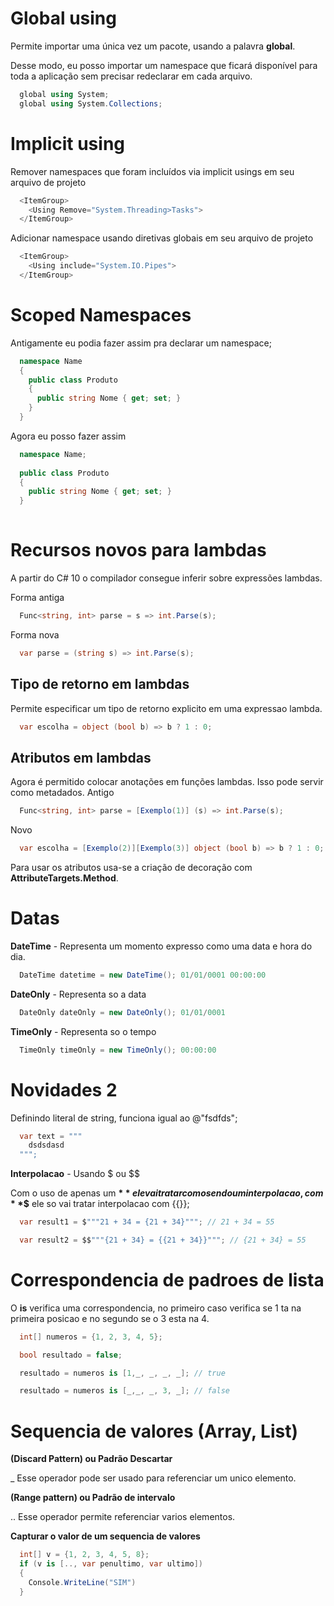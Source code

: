 # Global using

Permite importar uma única vez um pacote, usando a palavra **global**.

Desse modo, eu posso importar um namespace que ficará disponível para toda a aplicação sem precisar redeclarar em cada arquivo.

```cs
  global using System;
  global using System.Collections;
```

# Implicit using 

Remover namespaces que foram incluídos via implicit usings em seu arquivo de projeto

```cs
  <ItemGroup>
    <Using Remove="System.Threading>Tasks">
  </ItemGroup>
```

Adicionar namespace usando diretivas globais em seu arquivo de projeto

```cs
  <ItemGroup>
    <Using include="System.IO.Pipes">
  </ItemGroup>
```

# Scoped Namespaces

Antigamente eu podia fazer assim pra declarar um namespace;

```cs
  namespace Name
  {
    public class Produto
    {
      public string Nome { get; set; }
    }
  }
```

Agora eu posso fazer assim

```cs
  namespace Name;
  
  public class Produto
  {
    public string Nome { get; set; }
  }
  
```

# Recursos novos para lambdas

A partir do C# 10 o compilador consegue inferir sobre expressões lambdas.

Forma antiga

```cs
  Func<string, int> parse = s => int.Parse(s);  
```

Forma nova

```cs
  var parse = (string s) => int.Parse(s);
```

## Tipo de retorno em lambdas

Permite especificar um tipo de retorno explicito em uma expressao lambda.

```cs
  var escolha = object (bool b) => b ? 1 : 0;
```

## Atributos em lambdas

Agora é permitido colocar anotações em funções lambdas. Isso pode servir como metadados.
Antigo 

```cs
  Func<string, int> parse = [Exemplo(1)] (s) => int.Parse(s);

```

Novo 

```cs
  var escolha = [Exemplo(2)][Exemplo(3)] object (bool b) => b ? 1 : 0;
```

Para usar os atributos usa-se a criação de decoração com **AttributeTargets.Method**.


# Datas

**DateTime** - Representa um momento expresso como uma data e hora do dia.

```cs
  DateTime datetime = new DateTime(); 01/01/0001 00:00:00
```

**DateOnly** - Representa so a data

```cs
  DateOnly dateOnly = new DateOnly(); 01/01/0001
```

**TimeOnly** - Representa so o tempo

```cs
  TimeOnly timeOnly = new TimeOnly(); 00:00:00
```


# Novidades 2

Definindo literal de string, funciona igual ao @"fsdfds";

```cs
  var text = """
    dsdsdasd
  """;
```

**Interpolacao** - Usando $ ou $$

Com o uso de apenas um **$** ele vai tratar {} como sendo um interpolacao, com
**$$** ele so vai tratar interpolacao com {{}};

```cs
  var result1 = $"""21 + 34 = {21 + 34}"""; // 21 + 34 = 55

  var result2 = $$"""{21 + 34} = {{21 + 34}}"""; // {21 + 34} = 55
```

# Correspondencia de padroes de lista

O **is** verifica uma correspondencia, no primeiro caso verifica se 1 ta na primeira posicao e
no segundo se o 3 esta na 4.
```cs
  int[] numeros = {1, 2, 3, 4, 5};

  bool resultado = false;

  resultado = numeros is [1,_, _, _, _]; // true

  resultado = numeros is [_,_, _, 3, _]; // false
```

# Sequencia de valores (Array, List)

**(Discard Pattern) ou Padrão Descartar**

_ Esse operador pode ser usado para referenciar um unico elemento.

**(Range pattern) ou Padrão de intervalo**

.. Esse operador permite referenciar varios elementos.

**Capturar o valor de um sequencia de valores**

```cs
  int[] v = {1, 2, 3, 4, 5, 8};
  if (v is [.., var penultimo, var ultimo]) 
  {
    Console.WriteLine("SIM")
  }
   
```